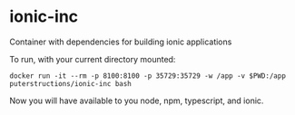 # ionic-inc
Container with dependencies for building ionic applications

To run, with your current directory mounted:

    docker run -it --rm -p 8100:8100 -p 35729:35729 -w /app -v $PWD:/app puterstructions/ionic-inc bash

Now you will have available to you node, npm, typescript, and ionic.
